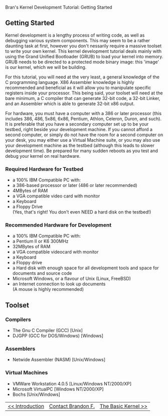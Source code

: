 Bran's Kernel Development Tutorial: Getting Started



Getting Started
---------------

Kernel development is a lengthy process of writing code, as well as debugging various
system components. This may seem to be a rather daunting task at first, however you
don't nessarily require a massive toolset to write your own kernel. This kernel
development tutorial deals mainly with using the Grand Unified Bootloader (GRUB) to
load your kernel into memory. GRUB needs to be directed to a protected mode binary
image: this 'image' is our kernel, which we will be building.

For this tutorial, you will need at the very least, a general knowledge of the C
programming language. X86 Assembler knowledge is highly recommended and beneficial as
it will allow you to manipulate specific registers inside your processor. This being
said, your toolset will need at the bare minimum, a C compiler that can generate
32-bit code, a 32-bit Linker, and an Assembler which is able to generate 32-bit x86
output.

For hardware, you must have a computer with a 386 or later processor (this includes
386, 486, 5x86, 6x86, Pentium, Athlon, Celeron, Duron, and such). It is preferable
that you have a secondary computer set up to be your testbed, right beside your
development machine. If you cannot afford a second computer, or simply do not have
the room for a second computer on your desk, you may either use a Virtual Machine
suite, or you may also use your development machine as the testbed (although this
leads to slower development time). Be prepared for many sudden reboots as you test
and debug your kernel on real hardware.

### Required Hardware for Testbed

- a 100% IBM Compatible PC with:  
- a 386-based processor or later (486 or later recommended)  
- 4MBytes of RAM  
- a VGA compatible video card with monitor  
- a Keyboard  
- a Floppy Drive  
(Yes, that's right! You don't even NEED a hard disk on the testbed!)

### Recommended Hardware for Development

- a 100% IBM Compatible PC with:  
- a Pentium II or K6 300MHz  
- 32MBytes of RAM  
- a VGA compatible videocard with monitor  
- a Keyboard  
- a Floppy drive  
- a Hard disk with enough space for all development tools and space for documents and source code  
- Microsoft Windows, or a flavour of Unix (Linux, FreeBSD)  
- an Internet connection to look up documents  
(A mouse is highly recommended)

Toolset
-------

### Compilers

- The Gnu C Compiler (GCC) [Unix]  
- DJGPP (GCC for DOS/Windows) [Windows]

### Assemblers

- Netwide Assembler (NASM) [Unix/Windows]

### Virtual Machines

- VMWare Workstation 4.0.5 [Linux/Windows NT/2000/XP]  
- Microsoft VirtualPC [Windows NT/2000/XP]  
- Bochs [Unix/Windows]

|  |  |  |
| --- | --- | --- |
| [<< Introduction](intro.htm) | [Contact Brandon F.](mailto:friesenb@gmail.com) | [The Basic Kernel >>](basickernel.htm) |